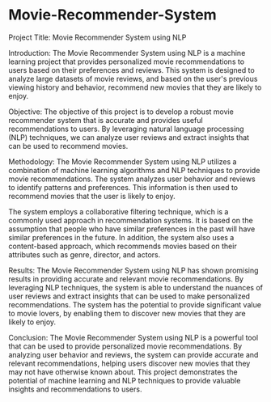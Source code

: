 # Movie-Recommender-System
Project Title: Movie Recommender System using NLP

Introduction:
The Movie Recommender System using NLP is a machine learning project that provides personalized movie recommendations to users based on their preferences and reviews. This system is designed to analyze large datasets of movie reviews, and based on the user's previous viewing history and behavior, recommend new movies that they are likely to enjoy.

Objective:
The objective of this project is to develop a robust movie recommender system that is accurate and provides useful recommendations to users. By leveraging natural language processing (NLP) techniques, we can analyze user reviews and extract insights that can be used to recommend movies.

Methodology:
The Movie Recommender System using NLP utilizes a combination of machine learning algorithms and NLP techniques to provide movie recommendations. The system analyzes user behavior and reviews to identify patterns and preferences. This information is then used to recommend movies that the user is likely to enjoy.

The system employs a collaborative filtering technique, which is a commonly used approach in recommendation systems. It is based on the assumption that people who have similar preferences in the past will have similar preferences in the future. In addition, the system also uses a content-based approach, which recommends movies based on their attributes such as genre, director, and actors.

Results:
The Movie Recommender System using NLP has shown promising results in providing accurate and relevant movie recommendations. By leveraging NLP techniques, the system is able to understand the nuances of user reviews and extract insights that can be used to make personalized recommendations. The system has the potential to provide significant value to movie lovers, by enabling them to discover new movies that they are likely to enjoy.

Conclusion:
The Movie Recommender System using NLP is a powerful tool that can be used to provide personalized movie recommendations. By analyzing user behavior and reviews, the system can provide accurate and relevant recommendations, helping users discover new movies that they may not have otherwise known about. This project demonstrates the potential of machine learning and NLP techniques to provide valuable insights and recommendations to users.
